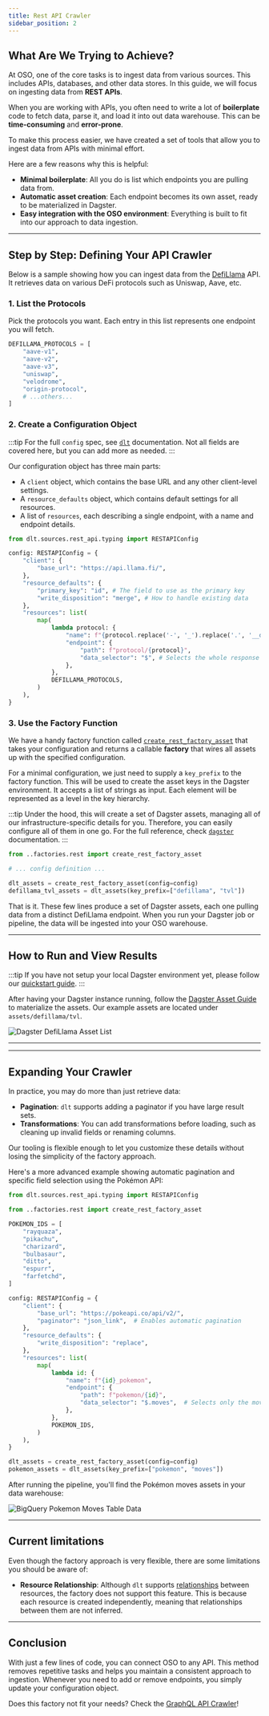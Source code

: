 ```yaml
---
title: Rest API Crawler
sidebar_position: 2
---
```


## What Are We Trying to Achieve?

At OSO, one of the core tasks is to ingest data from various sources. This
includes APIs, databases, and other data stores. In this guide, we will focus on
ingesting data from **REST APIs**.

When you are working with APIs, you often need to write a lot of **boilerplate**
code to fetch data, parse it, and load it into out data warehouse. This can be
**time-consuming** and **error-prone**.

To make this process easier, we have created a set of tools that allow you to
ingest data from APIs with minimal effort.

Here are a few reasons why this is helpful:

- **Minimal boilerplate**: All you do is list which endpoints you are pulling
  data from.
- **Automatic asset creation**: Each endpoint becomes its own asset, ready to be
  materialized in Dagster.
- **Easy integration with the OSO environment**: Everything is built to fit into
  our approach to data ingestion.

---

## Step by Step: Defining Your API Crawler

Below is a sample showing how you can ingest data from the
[DefiLlama](https://defillama.com/) API. It retrieves data on various DeFi
protocols such as Uniswap, Aave, etc.

### 1. List the Protocols

Pick the protocols you want. Each entry in this list represents one endpoint you
will fetch.

```python
DEFILLAMA_PROTOCOLS = [
    "aave-v1",
    "aave-v2",
    "aave-v3",
    "uniswap",
    "velodrome",
    "origin-protocol",
    # ...others...
]
```

### 2. Create a Configuration Object

:::tip
For the full `config` spec, see
[`dlt`](https://dlthub.com/docs/dlt-ecosystem/verified-sources/rest_api/basic)
documentation. Not all fields are covered here, but you can add more as needed.
:::

Our configuration object has three main parts:

- A `client` object, which contains the base URL and any other client-level
  settings.
- A `resource_defaults` object, which contains default settings for all
  resources.
- A list of `resources`, each describing a single endpoint, with a name and
  endpoint details.

```python
from dlt.sources.rest_api.typing import RESTAPIConfig

config: RESTAPIConfig = {
    "client": {
        "base_url": "https://api.llama.fi/",
    },
    "resource_defaults": {
        "primary_key": "id", # The field to use as the primary key
        "write_disposition": "merge", # How to handle existing data
    },
    "resources": list(
        map(
            lambda protocol: {
                "name": f"{protocol.replace('-', '_').replace('.', '__dot__')}_protocol",
                "endpoint": {
                    "path": f"protocol/{protocol}",
                    "data_selector": "$", # Selects the whole response
                },
            },
            DEFILLAMA_PROTOCOLS,
        )
    ),
}
```

### 3. Use the Factory Function

We have a handy factory function called
[`create_rest_factory_asset`](https://github.com/opensource-observer/oso/blob/main/warehouse/oso_dagster/factories/rest.py)
that takes your configuration and returns a callable **factory** that wires all
assets up with the specified configuration.

For a minimal configuration, we just need to supply a `key_prefix` to the
factory function. This will be used to create the asset keys in the Dagster
environment. It accepts a list of strings as input. Each element will be
represented as a level in the key hierarchy.

:::tip
Under the hood, this will create a set of Dagster assets, managing all of
our infrastructure-specific details for you. Therefore, you can easily configure
all of them in one go. For the full reference, check
[`dagster`](https://docs.dagster.io/_apidocs/assets#dagster.asset)
documentation.
:::

```python
from ..factories.rest import create_rest_factory_asset

# ... config definition ...

dlt_assets = create_rest_factory_asset(config=config)
defillama_tvl_assets = dlt_assets(key_prefix=["defillama", "tvl"])
```

That is it. These few lines produce a set of Dagster assets, each one pulling
data from a distinct DefiLlama endpoint. When you run your Dagster job or
pipeline, the data will be ingested into your OSO warehouse.

---

## How to Run and View Results

:::tip
If you have not setup your local Dagster environment yet, please follow
our [quickstart guide](../../guides/dagster/index.md).
:::

After having your Dagster instance running, follow the
[Dagster Asset Guide](../../guides/dagster/index.md) to materialize the assets.
Our example assets are located under `assets/defillama/tvl`.

![Dagster DefiLlama Asset List](crawl-api-example-defillama.png)

---

---

## Expanding Your Crawler

In practice, you may do more than just retrieve data:

- **Pagination**: `dlt` supports adding a paginator if you have large result
  sets.
- **Transformations**: You can add transformations before loading, such as
  cleaning up invalid fields or renaming columns.

Our tooling is flexible enough to let you customize these details without losing
the simplicity of the factory approach.

Here's a more advanced example showing automatic pagination and specific field
selection using the Pokémon API:

```py
from dlt.sources.rest_api.typing import RESTAPIConfig

from ..factories.rest import create_rest_factory_asset

POKEMON_IDS = [
    "rayquaza",
    "pikachu",
    "charizard",
    "bulbasaur",
    "ditto",
    "espurr",
    "farfetchd",
]

config: RESTAPIConfig = {
    "client": {
        "base_url": "https://pokeapi.co/api/v2/",
        "paginator": "json_link",  # Enables automatic pagination
    },
    "resource_defaults": {
        "write_disposition": "replace",
    },
    "resources": list(
        map(
            lambda id: {
                "name": f"{id}_pokemon",
                "endpoint": {
                    "path": f"pokemon/{id}",
                    "data_selector": "$.moves",  # Selects only the moves field
                },
            },
            POKEMON_IDS,
        )
    ),
}

dlt_assets = create_rest_factory_asset(config=config)
pokemon_assets = dlt_assets(key_prefix=["pokemon", "moves"])
```

After running the pipeline, you'll find the Pokémon moves assets in your data
warehouse:

![BigQuery Pokemon Moves Table Data](crawl-api-advanced.png)

---

## Current limitations

Even though the factory approach is very flexible, there are some limitations
you should be aware of:

- **Resource Relationship**: Although `dlt` supports
  [relationships](https://dlthub.com/docs/dlt-ecosystem/verified-sources/rest_api/basic#define-resource-relationships)
  between resources, the factory does not support this feature. This is because
  each resource is created independently, meaning that relationships between
  them are not inferred.

---

## Conclusion

With just a few lines of code, you can connect OSO to any API. This method
removes repetitive tasks and helps you maintain a consistent approach to
ingestion. Whenever you need to add or remove endpoints, you simply update your
configuration object.

Does this factory not fit your needs? Check the
[GraphQL API Crawler](./graphql-api.md)!
